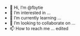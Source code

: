 - 👋 Hi, I’m @fbytie
- 👀 I’m interested in ...
- 🌱 I’m currently learning ...
- 💞️ I’m looking to collaborate on ...
- 📫 How to reach me ... edited

<!---
fbytie/fbytie is a ✨ special ✨ repository because its `README.md` (this file) appears on your GitHub profile.
You can click the Preview link to take a look at your changes.
--->

